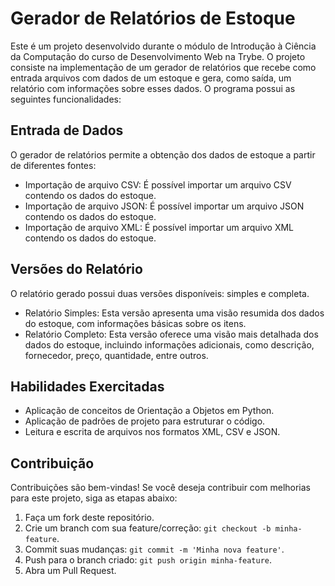 # Gerador de Relatórios de Estoque

Este é um projeto desenvolvido durante o módulo de Introdução à Ciência da Computação do curso de Desenvolvimento Web na Trybe. O projeto consiste na implementação de um gerador de relatórios que recebe como entrada arquivos com dados de um estoque e gera, como saída, um relatório com informações sobre esses dados. O programa possui as seguintes funcionalidades:

## Entrada de Dados

O gerador de relatórios permite a obtenção dos dados de estoque a partir de diferentes fontes:

- Importação de arquivo CSV: É possível importar um arquivo CSV contendo os dados do estoque.
- Importação de arquivo JSON: É possível importar um arquivo JSON contendo os dados do estoque.
- Importação de arquivo XML: É possível importar um arquivo XML contendo os dados do estoque.

## Versões do Relatório

O relatório gerado possui duas versões disponíveis: simples e completa.

- Relatório Simples: Esta versão apresenta uma visão resumida dos dados do estoque, com informações básicas sobre os itens.
- Relatório Completo: Esta versão oferece uma visão mais detalhada dos dados do estoque, incluindo informações adicionais, como descrição, fornecedor, preço, quantidade, entre outros.

## Habilidades Exercitadas

- Aplicação de conceitos de Orientação a Objetos em Python.
- Aplicação de padrões de projeto para estruturar o código.
- Leitura e escrita de arquivos nos formatos XML, CSV e JSON.

## Contribuição

Contribuições são bem-vindas! Se você deseja contribuir com melhorias para este projeto, siga as etapas abaixo:

1. Faça um fork deste repositório.
2. Crie um branch com sua feature/correção: `git checkout -b minha-feature`.
3. Commit suas mudanças: `git commit -m 'Minha nova feature'`.
4. Push para o branch criado: `git push origin minha-feature`.
5. Abra um Pull Request.
